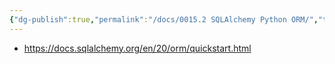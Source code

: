 ```yaml
---
{"dg-publish":true,"permalink":"/docs/0015.2 SQLAlchemy Python ORM/","title":"0015.2 SQLAlchemy Python ORM"}
---
```


- <https://docs.sqlalchemy.org/en/20/orm/quickstart.html>
